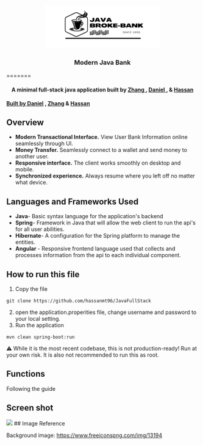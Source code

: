<h1 align="center">
	<img
		width="300"
		alt="Java Bank"
		src="./img/java-broke-bank-banner.svg">
</h1>


<h3 align="center">
	Modern Java Bank 
</h3>
=======
<h4 align="center">A minimal full-stack java application built by 
<a href="http://electron.atom.io" target="_blank">Zhang
</a>,
<a href="http://electron.atom.io" target="_blank">Daniel
</a>, &
<a href="http://electron.atom.io" target="_blank">Hassan</h4


<p align="center">
	<strong>
    Built by
		<a href="https://github.com/darvcode">Daniel</a>
		,
		<a href="https://github.com/dntyfate">Zhang</a>
		&
		<a href="https://github.com/hassanmt96">Hassan</a>
	</strong>
</p>

## Overview

- **Modern Transactional Interface.** View User Bank Information online seamlessly through UI.
- **Money Transfer.** Seamlessly connect to a wallet and send money to another user.
- **Responsive interface.** The client works smoothly on desktop and mobile.
- **Synchronized experience.** Always resume where you left off no matter what device.

## Languages and Frameworks Used


- **Java**- Basic syntax language for the application's backend
- **Spring**- Framework in Java that will allow the web client to run the api's for all user abilities.
- **Hibernate**- A configuration for the Spring platform to manage the entities.
- **Angular** - Responsive frontend language used that collects and processes information from the api to each individual component.

## How to run this file
1. Copy the file
```
git clone https://github.com/hassanmt96/JavaFullStack
```
2. open the application.properities file, change username and password to your local setting.
3. Run the application
```
mvn clean spring-boot:run
```
⚠️ While it is the most recent codebase, this is not production-ready! Run at
your own risk. It is also not recommended to run this as root.

## Functions
Following the guide 
## Screen shot
<img src="./img/index_page">
## Image Reference

Background image: https://www.freeiconspng.com/img/13194
